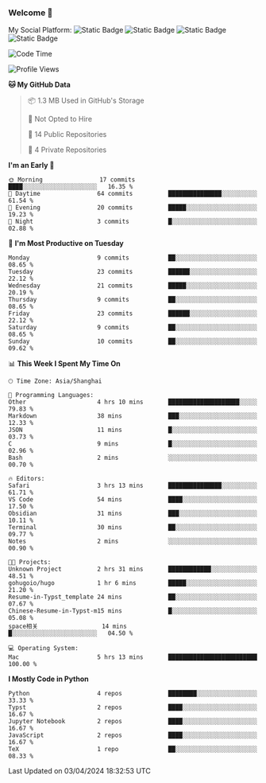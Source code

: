 ### Welcome 👋

<!--
**CheneyNine/CheneyNine** is a ✨ _special_ ✨ repository because its `README.md` (this file) appears on your GitHub profile.

Here are some ideas to get you started:

- 🔭 I’m currently working on ...
- 🌱 I’m currently learning ...
- 👯 I’m looking to collaborate on ...
- 🤔 I’m looking for help with ...
- 💬 Ask me about ...
- 📫 How to reach me: ...
- 😄 Pronouns: ...
- ⚡ Fun fact: ...
-->

My Social Platform:
![Static Badge](https://img.shields.io/badge/_-CheneyNine-black?style=flat&logo=Github&logoColor=white&cacheSeconds=https%3A%2F%2Fgithub.com%2FCheneyNine)
![Static Badge](https://img.shields.io/badge/_-cheneynine.top-purple?style=flat&logo=googlehome&logoColor=white&link=https%3A%2F%2Fwww.cheneynine.top)
![Static Badge](https://img.shields.io/badge/_-CQU__Cheney-green?style=flat&logo=wechat&logoColor=white&link=https%3A%2F%2Fwww.linkedin.com%2Fin%2Fyinan-chen-9b09202b9%2F)
![Static Badge](https://img.shields.io/badge/_-Cheney-blue?style=flat&logo=linkedin&logoColor=white&link=https%3A%2F%2Fwww.linkedin.com%2Fin%2Fyinan-chen-9b09202b9%2F)


<!--START_SECTION:waka-->
![Code Time](http://img.shields.io/badge/Code%20Time-5%20hrs%2013%20mins-blue)

![Profile Views](http://img.shields.io/badge/Profile%20Views-0-blue)

**🐱 My GitHub Data** 

> 📦 1.3 MB Used in GitHub's Storage 
 > 
> 🚫 Not Opted to Hire
 > 
> 📜 14 Public Repositories 
 > 
> 🔑 4 Private Repositories 
 > 
**I'm an Early 🐤** 

```text
🌞 Morning                17 commits          ████░░░░░░░░░░░░░░░░░░░░░   16.35 % 
🌆 Daytime                64 commits          ███████████████░░░░░░░░░░   61.54 % 
🌃 Evening                20 commits          █████░░░░░░░░░░░░░░░░░░░░   19.23 % 
🌙 Night                  3 commits           █░░░░░░░░░░░░░░░░░░░░░░░░   02.88 % 
```
📅 **I'm Most Productive on Tuesday** 

```text
Monday                   9 commits           ██░░░░░░░░░░░░░░░░░░░░░░░   08.65 % 
Tuesday                  23 commits          ██████░░░░░░░░░░░░░░░░░░░   22.12 % 
Wednesday                21 commits          █████░░░░░░░░░░░░░░░░░░░░   20.19 % 
Thursday                 9 commits           ██░░░░░░░░░░░░░░░░░░░░░░░   08.65 % 
Friday                   23 commits          ██████░░░░░░░░░░░░░░░░░░░   22.12 % 
Saturday                 9 commits           ██░░░░░░░░░░░░░░░░░░░░░░░   08.65 % 
Sunday                   10 commits          ██░░░░░░░░░░░░░░░░░░░░░░░   09.62 % 
```


📊 **This Week I Spent My Time On** 

```text
🕑︎ Time Zone: Asia/Shanghai

💬 Programming Languages: 
Other                    4 hrs 10 mins       ████████████████████░░░░░   79.83 % 
Markdown                 38 mins             ███░░░░░░░░░░░░░░░░░░░░░░   12.33 % 
JSON                     11 mins             █░░░░░░░░░░░░░░░░░░░░░░░░   03.73 % 
C                        9 mins              █░░░░░░░░░░░░░░░░░░░░░░░░   02.96 % 
Bash                     2 mins              ░░░░░░░░░░░░░░░░░░░░░░░░░   00.70 % 

🔥 Editors: 
Safari                   3 hrs 13 mins       ███████████████░░░░░░░░░░   61.71 % 
VS Code                  54 mins             ████░░░░░░░░░░░░░░░░░░░░░   17.50 % 
Obsidian                 31 mins             ███░░░░░░░░░░░░░░░░░░░░░░   10.11 % 
Terminal                 30 mins             ██░░░░░░░░░░░░░░░░░░░░░░░   09.77 % 
Notes                    2 mins              ░░░░░░░░░░░░░░░░░░░░░░░░░   00.90 % 

🐱‍💻 Projects: 
Unknown Project          2 hrs 31 mins       ████████████░░░░░░░░░░░░░   48.51 % 
gohugoio/hugo            1 hr 6 mins         █████░░░░░░░░░░░░░░░░░░░░   21.20 % 
Resume-in-Typst_template 24 mins             ██░░░░░░░░░░░░░░░░░░░░░░░   07.67 % 
Chinese-Resume-in-Typst-m15 mins             █░░░░░░░░░░░░░░░░░░░░░░░░   05.08 % 
space相关                  14 mins             █░░░░░░░░░░░░░░░░░░░░░░░░   04.50 % 

💻 Operating System: 
Mac                      5 hrs 13 mins       █████████████████████████   100.00 % 
```

**I Mostly Code in Python** 

```text
Python                   4 repos             ████████░░░░░░░░░░░░░░░░░   33.33 % 
Typst                    2 repos             ████░░░░░░░░░░░░░░░░░░░░░   16.67 % 
Jupyter Notebook         2 repos             ████░░░░░░░░░░░░░░░░░░░░░   16.67 % 
JavaScript               2 repos             ████░░░░░░░░░░░░░░░░░░░░░   16.67 % 
TeX                      1 repo              ██░░░░░░░░░░░░░░░░░░░░░░░   08.33 % 
```




 Last Updated on 03/04/2024 18:32:53 UTC
<!--END_SECTION:waka-->


